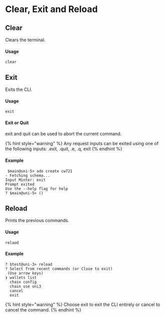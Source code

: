 # Clear, Exit and Reload

## Clear

Clears the terminal.

#### Usage

```
clear
```

## Exit

Exits the CLI.

#### Usage

```
exit
```

#### Exit or Quit

exit and quit can be used to abort the current command.&#x20;

{% hint style="warning" %}
Any request inputs can be exited using one of the following inputs: .exit, .quit, .e, .q, exit
{% endhint %}

#### Example

```
 $main@uni-5> ado create cw721
- Fetching schema...
Input Minter: exit
Prompt exited
Use the --help flag for help
? $main@uni-5> () 
```

## Reload

Prints the previous commands.

#### Usage

```
relaod
```

#### Example

```
? $test@uni-3> reload
? Select from recent commands (or Close to exit)
 (Use arrow keys)
❯ wallets list  
  chain config 
  chain use uni3 
  cancel 
  exit 
```

{% hint style="warning" %}
Choose exit to exit the CLI entirely or cancel to cancel the command.
{% endhint %}
